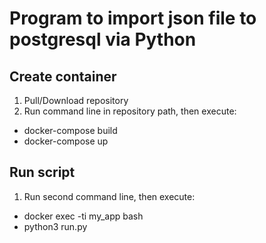 # Program to import json file to postgresql via Python

## Create container

1. Pull/Download repository
2. Run command line in repository path, then execute:
- docker-compose build
- docker-compose up

## Run script

1. Run second command line, then execute:
- docker exec -ti my_app bash
- python3 run.py
